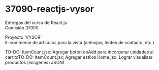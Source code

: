 # 37090-reactjs-vysor
Entregas del curso de React.js <br>
Comisión 37090 <br>

Proyecto 'VYSOR' <br>
E-commerce de artículos para la vista (anteojos, lentes de contacto, etc.)

TO-DO:
ItemCount.jsx: Agregar botón onAdd para incorporar unidades al carritoTO-DO:
ItemCount.jsx: Agregar estilos
Home.jsx: Lograr visualizar productos (imagenes+JSON)
